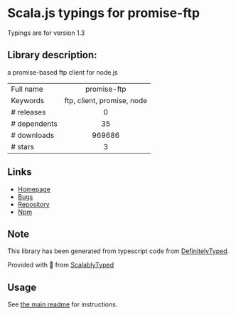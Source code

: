 
# Scala.js typings for promise-ftp

Typings are for version 1.3

## Library description:
a promise-based ftp client for node.js

|                    |                 |
| ------------------ | :-------------: |
| Full name          | promise-ftp |
| Keywords           | ftp, client, promise, node |
| # releases         | 0 |
| # dependents       | 35 |
| # downloads        | 969686 |
| # stars            | 3 |

## Links
- [Homepage](https://github.com/realtymaps/promise-ftp#readme)
- [Bugs](https://github.com/realtymaps/promise-ftp/issues)
- [Repository](https://github.com/realtymaps/promise-ftp)
- [Npm](https://www.npmjs.com/package/promise-ftp)
    


## Note
This library has been generated from typescript code from [DefinitelyTyped](https://definitelytyped.org).

Provided with :purple_heart: from [ScalablyTyped](https://github.com/oyvindberg/ScalablyTyped)

## Usage
See [the main readme](../../readme.md) for instructions.


